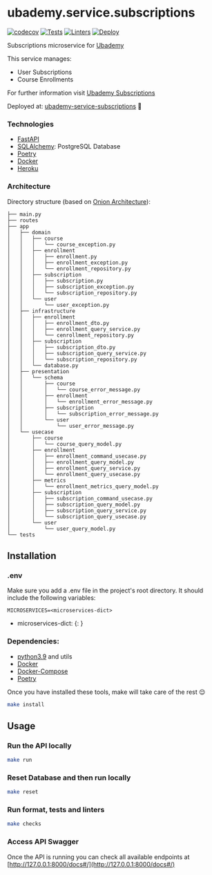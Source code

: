 # ubademy.service.subscriptions
[![codecov](https://codecov.io/gh/Ubademy/ubademy.service.subscriptions/branch/master/graph/badge.svg?token=QW73TC1O31)](https://codecov.io/gh/Ubademy/ubademy.service.subscriptions) [![Tests](https://github.com/Ubademy/ubademy.service.subscriptions/actions/workflows/test.yml/badge.svg)](https://github.com/Ubademy/ubademy.service.subscriptions/actions/workflows/test.yml) [![Linters](https://github.com/Ubademy/ubademy.service.subscriptions/actions/workflows/linters.yml/badge.svg)](https://github.com/Ubademy/ubademy.service.subscriptions/actions/workflows/linters.yml) [![Deploy](https://github.com/Ubademy/ubademy.service.subscriptions/actions/workflows/deploy.yml/badge.svg)](https://github.com/Ubademy/ubademy.service.subscriptions/actions/workflows/deploy.yml)

Subscriptions microservice for [Ubademy](https://ubademy.github.io/)

This service manages:
* User Subscriptions
* Course Enrollments


For further information visit [Ubademy Subscriptions](https://ubademy.github.io/services/subscriptions)

Deployed at: [ubademy-service-subscriptions](https://ubademy-service-subscriptions.herokuapp.com/docs#) :rocket:



### Technologies

* [FastAPI](https://fastapi.tiangolo.com/)
* [SQLAlchemy](https://www.sqlalchemy.org/): PostgreSQL Database
* [Poetry](https://python-poetry.org/)
* [Docker](https://www.docker.com/)
* [Heroku](https://www.heroku.com/)

### Architecture

Directory structure (based on [Onion Architecture](https://jeffreypalermo.com/2008/07/the-onion-architecture-part-1/)):

```tree
├── main.py
├── routes
├── app
│   ├── domain
│   │   ├── course
│   │   │   └── course_exception.py
│   │   ├── enrollment
│   │   │   ├── enrollment.py
│   │   │   ├── enrollment_exception.py
│   │   │   └── enrollment_repository.py
│   │   ├── subscription
│   │   │   ├── subscription.py
│   │   │   ├── subscription_exception.py
│   │   │   └── subscription_repository.py
│   │   └── user
│   │       └── user_exception.py
│   ├── infrastructure
│   │   ├── enrollment
│   │   │   ├── enrollment_dto.py
│   │   │   ├── enrollment_query_service.py
│   │   │   └── cenrollment_repository.py
│   │   ├── subscription
│   │   │   ├── subscription_dto.py
│   │   │   ├── subscription_query_service.py
│   │   │   └── subscription_repository.py
│   │   └── database.py
│   ├── presentation
│   │   └── schema
│   │       ├── course
│   │       │   └── course_error_message.py
│   │       ├── enrollment
│   │       │   └── enrollment_error_message.py
│   │       ├── subscription
│   │       │   └── subscription_error_message.py
│   │       └── user
│   │           └── user_error_message.py
│   └── usecase
│       ├── course
│       │   └── course_query_model.py
│       ├── enrollment
│       │   ├── enrollment_command_usecase.py
│       │   ├── enrollment_query_model.py
│       │   ├── enrollment_query_service.py
│       │   └── enrollment_query_usecase.py
│       ├── metrics
│       │   └── enrollment_metrics_query_model.py
│       ├── subscription
│       │   ├── subscription_command_usecase.py
│       │   ├── subscription_query_model.py
│       │   ├── subscription_query_service.py
│       │   └── subscription_query_usecase.py
│       └── user
│           └── user_query_model.py
└── tests
```

## Installation

### .env
Make sure you add a .env file in the project's root directory.
It should include the following variables:

```
MICROSERVICES=<microservices-dict>
```

* microservices-dict: {<microservice-name>: <microservice-url>}

### Dependencies:
* [python3.9](https://www.python.org/downloads/release/python-390/) and utils
* [Docker](https://www.docker.com/)
* [Docker-Compose](https://docs.docker.com/compose/)
* [Poetry](https://python-poetry.org/)

Once you have installed these tools, make will take care of the rest :relieved:

``` bash
make install
```

## Usage

### Run the API locally
``` bash
make run
```

### Reset Database and then run locally
``` bash
make reset
```

### Run format, tests and linters
``` bash
make checks
```

### Access API Swagger
Once the API is running you can check all available endpoints at [http://127.0.0.1:8000/docs#/](http://127.0.0.1:8000/docs#/)
